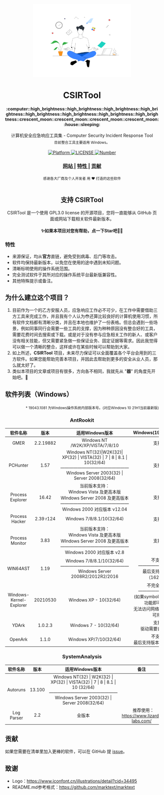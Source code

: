 <p align="center"><img src="/static/Logo.png" alt="CSIRTool" width="320" height="240"></p>

<h1 align="center">CSIRTool</h1>

<div align="center">
  <strong>:computer::high_brightness::high_brightness::high_brightness::high_brightness::high_brightness::high_brightness::high_brightness::high_brightness::crescent_moon::crescent_moon::crescent_moon::crescent_moon::house::sleeping:</strong><br><br>
  计算机安全应急响应工具集 - Computer Security Incident Response Tool<br>
  <sub>目前整合工具主要适用  Windows。</sub>
</div>

<br>

<div align="center">
  <!-- Platform -->
  <a href="Platform">
    <img src="https://img.shields.io/badge/Platform-windows-green?color=gerrn&style=flat-square" alt="Platform">
  </a>
  <!-- License -->
  <a href="LICENSE">
    <img src="https://img.shields.io/github/license/x-Ai/CSIRTool?color=gerrn&style=flat-square" alt="LICENSE">
  </a>
  <!-- Number of tools -->
  <a href="Number of tools">
    <img src="https://img.shields.io/badge/Number-11-green?color=gerrn&style=flat-square" alt="Number">
  </a>
</div>

<div align="center">
  <h3>
    <a href="">
      网站
    </a>
    <span> | </span>
    <a href="https://github.com/x-Ai/CSIRTool#特性">
      特性
    </a>
    <span> | </span>
    <a href="https://github.com/x-Ai/CSIRTool#贡献">
      贡献
    </a>
  </h3>
</div>

<div align="center">
  <sub>感谢各大厂商及个人开发者
  用 ❤︎ 打造的这些软件</sub>
</div>

<br />

<h2 align="center">支持 CSIRTool</h2>

<p align="center">CSIRTool 是一个使用 GPL3.0 license 的开源项目，您将一直能够从 GitHub 页面或网站下载相关软件最新版本。</p>

#### **<p align="center">✨如果本项目对您有帮助，点一下Star吧🥰✨</p>**

### 特性

- 来源保证，均从**官方**直链，避免受到病毒、后门等攻击。
- 软件均保持最新版本，以免您在使用的途中遇到未知问题。
- 清晰标明使用的操作系统范围。
- 完全测试软件于其所对应的操作系统平台最新版兼容性。
- 其他特殊提示或备注。

## 为什么建立这个项目？

1. 目前作为一个的乙方安服人员，应急响应工作必不可少，在工作中需要借助三方工具来完成工作，并且我有个人认为😳还算比较良好的计算机使用习惯，所有软件文档都有清晰分类，并且在本地也维护了一份表格。但总会遇到一些场景，例如同事同行会需要一些工具的支撑，因为种种原因没有整合好的工具，需要花费时间去搜索或下载。或是对于没有参与应急相关工作的新人、或客户没有相关技能，但又需要紧急做一些保证业务、固定证据等需求。因此我觉得可以做一个清晰的整合，这样或许在某些时候可以帮助到大家。
2. 如上所述，**CSIRTool** 项目，未来尽力保证可以全面覆盖各个平台会用到的三方软件。如果您能帮助完善本项目，并因此去帮助到更多的安全从业人员，那么就太好了。
3. 类似本项目的文章或项目有很多，方向各不相同，我就先从 "**器**" 的角度先开始吧。🤪

## 软件列表（Windows）
<div align="right">
  <sub>* 19043.1081 为Windows操作系统内部版本号。(对应Windows 10 21H1当前最新版)</sub>
</div>
<h3 align="center"> AntRookit </h3>

| 软件名称        | 版本 | 适用Windows版本 | Windows(19043.1081) |
|:--------------------------:|:-----:|:---------------:|:---------------------------:|
| GMER | 2.2.19882 | Windows NT /W2K/XP/VISTA/7/8/10 | 支持 |
| PCHunter | 1.57 | Windows NT(32)\|W2K(32)\| XP(32) \| VISTA(32) \| 7 \| 8 \| 8.1 \| 10(32/64)<br>————————————————<br>Windows Server 2003(32) \| Server 2008(32/64) | 支持 |
| Process Explorer | 16.42 | 当前版本支持：<br>Windows Vista 及更高本版<br>WIndows Server 2008 及更高版本<br>————————————————<br>Windows 2000 对应版本 v12.04 | 支持 |
| Process Hacker| 2.39 r124| Windows 7/8/8.1/10(32/64)| 支持 |
| Process Monitor| 3.83| 当前版本支持：<br>Windows Vista 及更高本版<br>WIndows Server 2008 及更高版本<br>————————————————<br>Windows 2000 对应版本 v2.8 | 支持 |
| WIN64AST| 1.19| Windows 7/8/8.1/10(32/64)<br>————————————————<br>Windows Server 2008R2/2012R2/2016| 不支持<br>—————————<br>最后支持的版本（16299）|
| Windows-Kernel-Explorer| 20210530| Windows XP - 10(32/64)| 不完全支持<br>—————————<br>(如果symbol可用，90%功能即可使用;<br>无法访问网络，50%功能可用)|
| YDArk | 1.0.2.3 | Windows 7 - 10(32/64)| 支持<br>驱动需要自行签名| 
| OpenArk | 1.1.0 | Windows XP/7/10(32/64) | 不支持<br>最后支持版本（19042） | 

<h3 align="center"> SystemAnalysis </h3>

|软件名称| 版本 | 适用Windows版本 | 备注 |
|:--------------------------:|:-----:|:---------------:|:---------------------------:|
| Autoruns | 13.100 | Windows NT(32) \| W2K(32) \| XP(32) \| VISTA(32) \| 7 \| 8 \| 8.1 \| 10 (32/64)<br>————————————————<br>Windows Server 2003(32) \| Server 2008(32/64) |  |
| Log Parser | 2.2 | 全版本 |  &nbsp;&nbsp;&nbsp;推荐使用：https://www.lizard-labs.com/ |

## 贡献

如果您需要在清单里加入更棒的软件，可以在 GitHub 提 [issue](https://github.com/x-Ai/CSIRTool/issues)。

## 致谢

- Logo：https://www.iconfont.cn/illustrations/detail?cid=34495
- README.md参考格式：https://github.com/marktext/marktext
